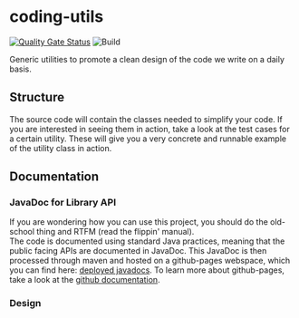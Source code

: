 # coding-utils
[![Quality Gate Status](https://sonarcloud.io/api/project_badges/measure?project=justDoji_coding-utils&metric=alert_status)](https://sonarcloud.io/dashboard?id=justDoji_coding-utils) ![Build](https://github.com/sddevelopment-be/coding-utils/workflows/Build/badge.svg?branch=main)

Generic utilities to promote a clean design of the code we write on a daily basis.

## Structure
The source code will contain the classes needed to simplify your code.
If you are interested in seeing them in action, take a look at the test cases for a certain utility.
These will give you a very concrete and runnable example of the utility class in action.

## Documentation

### JavaDoc for Library API

If you are wondering how you can use this project, you should do the old-school thing and RTFM (read the flippin' manual).  
The code is documented using standard Java practices, meaning that the public facing APIs are documented in JavaDoc.
This JavaDoc is then processed through maven and hosted on a github-pages webspace, which you can find here:
 [deployed javadocs](https://sddevelopment-be.github.io/coding-utils/javadoc/). To learn more about github-pages, take a look at 
the [github documentation](https://pages.github.com/).

### Design



